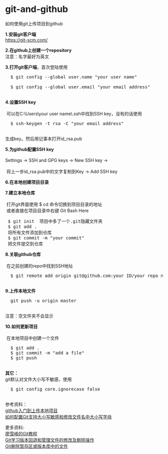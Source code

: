 # git-and-github
如何使用git上传项目到github

<b>1.安装git客户端</b> <br> <a href="https://git-scm.com/">https://git-scm.com/</a>

<b>2.在github上创建一个repository</b> <br> 注意：名字最好为英文

<b>3.打开git客户端</b>，首次登陆使用 <br>
  <pre>
  $ git config --global user.name "your user name" <br>
  $ git config --global user.email "your email address"
  </pre>

<b>4.设置SSH key</b> <br><br>
  可以在C:\Users\your user name\\.ssh中找到SSH key，没有的话使用
  <pre>
  $ ssh-keygen -t rsa -C "your email address"
  </pre>
  
  生成key。然后用记事本打开id_rsa.pub <br>
  
<b>5.为github配置SSH key</b> <br><br>
  Settings -> SSH and GPG keys -> New SSH key -> <br><br>
  将上一步id_rsa.pub中的文字复制到Key -> Add SSH key
  
<b>6.在本地创建项目目录</b>

<b>7.建立本地仓库</b> <br><br>
  打开git界面使用 $ cd 命令切换到项目目录的地址 <br>
  或者直接在项目目录中右键 Git Bash Here
  <pre>
  $ git init
  项目中多了一个.git隐藏文件夹<br>
  $ git add .
  将所有文件添加到仓库<br>
  $ git commit -m "your commit"
  把文件提交到仓库
  </pre>
  
<b>8.关联github仓库</b> <br><br>
  在之前创建的repo中找到SSH地址 <br>
  <pre>
  $ git remote add origin git@github.com:your ID/your repo name.git
  </pre>
  
<b>9.上传本地文件</b> <br>
  <pre>
  git push -u origin master
  </pre>
  注意：空文件夹不会显示
  
<b>10.如何更新项目</b> <br><br>
  在本地项目中创建一个文件 
  <pre>
  $ git add .
  $ git commit -m "add a file"
  $ git push
  </pre>
  
<b>其它：</b> <br> git默认对文件大小写不敏感，使用
  <pre>
  $ git config core.ignorecase false
  </pre>

参考资料：<br><a href="http://blog.csdn.net/ch1451082329/article/details/52780175">github入门到上传本地项目</a><br>
<a href="http://www.tuicool.com/articles/AnimaaE">如何配置Git支持大小写敏感和修改文件名中大小写字母</a>

更多资料: <br><a href="http://www.liaoxuefeng.com/wiki/0013739516305929606dd18361248578c67b8067c8c017b000">廖雪峰的Git教程</a><br><a href="https://my.oschina.net/u/1471093/blog/353710">Git学习版本回退和管理文件的修改及删除操作</a><br><a href="http://www.tuicool.com/articles/BJfUn2B">Git删除暂存区或版本库中的文件</a>
